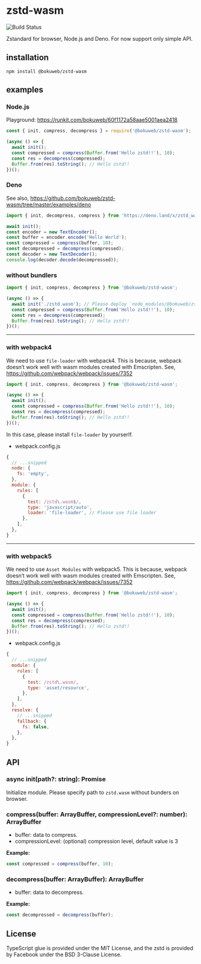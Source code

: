 # zstd-wasm

<img src="https://github.com/bokuweb/zstd-wasm/workflows/Continuous%20Integration/badge.svg" alt="Build Status" />

Zstandard for browser, Node.js and Deno.
For now support only simple API.

## installation

```
npm install @bokuweb/zstd-wasm
```
## examples

### Node.js

Playground: https://runkit.com/bokuweb/60f1172a58aae5001aea2418

``` js
const { init, compress, decompress } = require('@bokuweb/zstd-wasm');

(async () => {
  await init();
  const compressed = compress(Buffer.from('Hello zstd!!'), 10);
  const res = decompress(compressed);
  Buffer.from(res).toString(); // Hello zstd!!
})();
```

### Deno

See also, https://github.com/bokuweb/zstd-wasm/tree/master/examples/deno

``` ts
import { init, decompress, compress } from 'https://deno.land/x/zstd_wasm/deno/zstd.ts';

await init();
const encoder = new TextEncoder();
const buffer = encoder.encode('Hello World');
const compressed = compress(buffer, 10);
const decompressed = decompress(compressed);
const decoder = new TextDecoder();
console.log(decoder.decode(decompressed));
```
### without bundlers

``` js
import { init, compress, decompress } from '@bokuweb/zstd-wasm';

(async () => {
  await init('./zstd.wasm'); // Please deploy `node_modules/@bokuweb/zstd-wasm/lib/wasm/zstd.wasm` to your hosting server.
  const compressed = compress(Buffer.from('Hello zstd!!'), 10);
  const res = decompress(compressed);
  Buffer.from(res).toString(); // Hello zstd!!
})();
```

---

### with webpack4

We need to use `file-loader` with webpack4.
This is because, webpack doesn’t work well with wasm modules created with Emscripten.
See, https://github.com/webpack/webpack/issues/7352


``` js
import { init, compress, decompress } from '@bokuweb/zstd-wasm';

(async () => {
  await init();
  const compressed = compress(Buffer.from('Hello zstd!!'), 10);
  const res = decompress(compressed);
  Buffer.from(res).toString(); // Hello zstd!!
})();
```

In this case, please install `file-loader` by yourserlf.

- webpack.config.js
``` js
{
  // ...snipped
  node: {
    fs: 'empty',
  },  
  module: {
    rules: [
      {
        test: /zstd\.wasm$/,
        type: 'javascript/auto',
        loader: 'file-loader', // Please use file loader
      },
    ],
  },
}
```

---

### with webpack5

We need to use `Asset Modules` with webpack5.
This is because, webpack doesn’t work well with wasm modules created with Emscripten.
See, https://github.com/webpack/webpack/issues/7352


``` js
import { init, compress, decompress } from '@bokuweb/zstd-wasm';

(async () => {
  await init();
  const compressed = compress(Buffer.from('Hello zstd!!'), 10);
  const res = decompress(compressed);
  Buffer.from(res).toString(); // Hello zstd!!
})();
```

- webpack.config.js
``` js
{
  // ...snipped
  module: {
    rules: [
      {
        test: /zstd\.wasm/,
        type: 'asset/resource',
      },
    ],
  },
  resolve: {
    // ...snipped
    fallback: {
      fs: false,
    },
  },
}
```

## API

### async init(path?: string): Promise<void>

Initialize module.
Please specify path to `zstd.wasm` without bunders on browser.

### compress(buffer: ArrayBuffer, compressionLevel?: number): ArrayBuffer

- buffer: data to compress.
- compressionLevel: (optional) compression level, default value is 3

**Example:**

```typescript
const compressed = compress(buffer, 10);
```

### decompress(buffer: ArrayBuffer): ArrayBuffer

- buffer: data to decompress.

**Example:**

```typescript
const decompressed = decompress(buffer);
```

## License

TypeScript glue is provided under the MIT License, and the zstd is provided by Facebook under the BSD 3-Clause License.
